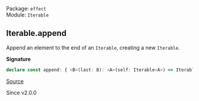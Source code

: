 Package: `effect`<br />
Module: `Iterable`<br />

## Iterable.append

Append an element to the end of an `Iterable`, creating a new `Iterable`.

**Signature**

```ts
declare const append: { <B>(last: B): <A>(self: Iterable<A>) => Iterable<A | B>; <A, B>(self: Iterable<A>, last: B): Iterable<A | B>; }
```

[Source](https://github.com/Effect-TS/effect/tree/main/packages/effect/src/Iterable.ts#L169)

Since v2.0.0